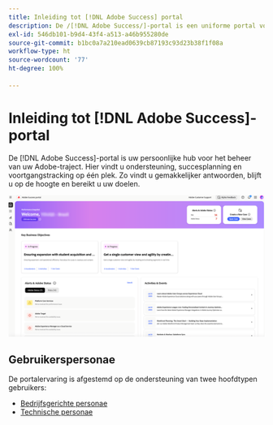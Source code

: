 ```yaml
---
title: Inleiding tot [!DNL Adobe Success] portal
description: De /[!DNL Adobe Success/]-portal is een uniforme portal voor klanten om cases in te dienen, de vooruitgang van tickets te bekijken en toegang te krijgen tot ondersteuning en planningstools.
exl-id: 546db101-b9d4-43f4-a513-a46b955280de
source-git-commit: b1bc0a7a210ead0639cb87193c93d23b38f1f08a
workflow-type: ht
source-wordcount: '77'
ht-degree: 100%

---
```


# Inleiding tot [!DNL Adobe Success]-portal

De [!DNL Adobe Success]-portal is uw persoonlijke hub voor het beheer van uw Adobe-traject. Hier vindt u ondersteuning, succesplanning en voortgangstracking op één plek. Zo vindt u gemakkelijker antwoorden, blijft u op de hoogte en bereikt u uw doelen.

![adobe-success-portal-homepage](/help/adobe-success-portal/assets/overview-and-business-persona-overview.png)

## Gebruikerspersonae

De portalervaring is afgestemd op de ondersteuning van twee hoofdtypen gebruikers:

* [Bedrijfsgerichte personae](/help/adobe-success-portal/business-persona/key-functionalities-for-business-persona.md)
* [Technische personae](/help/adobe-success-portal/technical-persona/key-functionalities-for-technical-persona.md)
